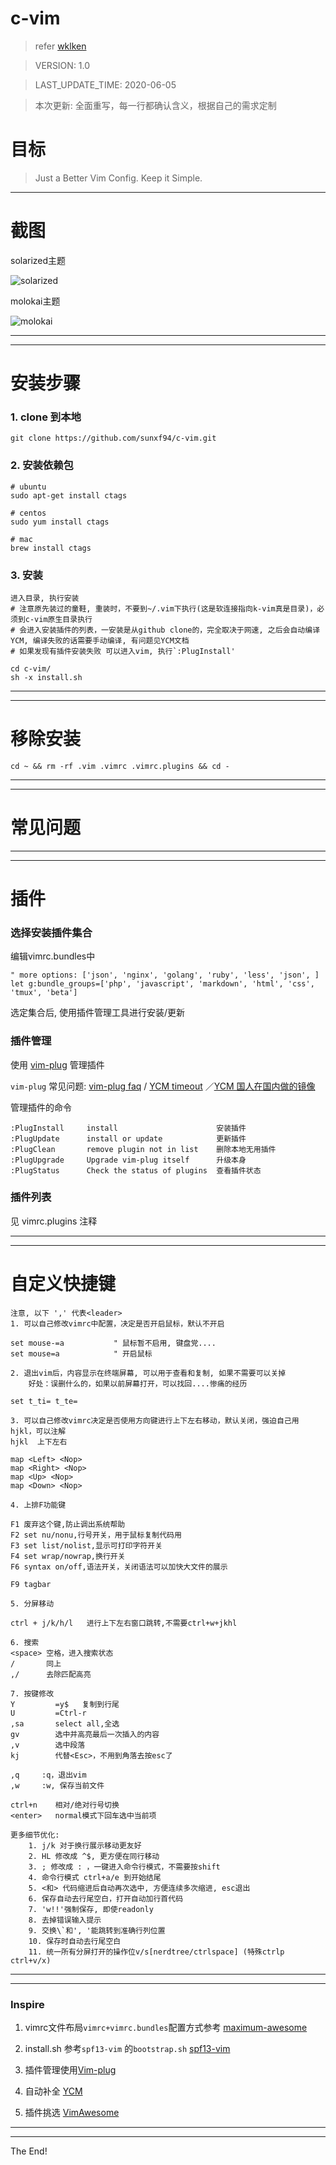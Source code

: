 c-vim
=======================

> refer [wklken](https://github.com/wklken/k-vim)

> VERSION: 1.0

> LAST_UPDATE_TIME: 2020-06-05

> 本次更新: 全面重写，每一行都确认含义，根据自己的需求定制

# 目标

> Just a Better Vim Config. Keep it Simple.

---------------------------------

# 截图

solarized主题

![solarized](https://github.com/wklken/gallery/blob/master/vim/solarized.png?raw=true)

molokai主题

![molokai](https://github.com/wklken/gallery/blob/master/vim/molokai.png?raw=true)

---------------------------------
---------------------------------

# 安装步骤

### 1. clone 到本地

```
git clone https://github.com/sunxf94/c-vim.git
```


### 2. 安装依赖包

```
# ubuntu
sudo apt-get install ctags

# centos
sudo yum install ctags

# mac
brew install ctags
```

### 3. 安装

```
进入目录, 执行安装
# 注意原先装过的童鞋, 重装时，不要到~/.vim下执行(这是软连接指向k-vim真是目录)，必须到c-vim原生目录执行
# 会进入安装插件的列表，一安装是从github clone的，完全取决于网速, 之后会自动编译 YCM, 编译失败的话需要手动编译, 有问题见YCM文档
# 如果发现有插件安装失败 可以进入vim, 执行`:PlugInstall'

cd c-vim/
sh -x install.sh
```

------------------------
------------------------

# 移除安装

```
cd ~ && rm -rf .vim .vimrc .vimrc.plugins && cd -
```

---------------------------------
---------------------------------

# 常见问题

------------------------
------------------------

# 插件

### 选择安装插件集合

编辑vimrc.bundles中

```
" more options: ['json', 'nginx', 'golang', 'ruby', 'less', 'json', ]
let g:bundle_groups=['php', 'javascript', 'markdown', 'html', 'css', 'tmux', 'beta']
```

选定集合后, 使用插件管理工具进行安装/更新

### 插件管理

使用 [vim-plug](https://github.com/junegunn/vim-plug) 管理插件

`vim-plug` 常见问题: [vim-plug faq](https://github.com/junegunn/vim-plug/wiki/faq) / [YCM timeout](https://github.com/junegunn/vim-plug/wiki/faq#youcompleteme-timeout)
／[YCM 国人在国内做的镜像](https://github.com/LooEv/A-bridge-to-YouCompleteMe)

管理插件的命令

```
:PlugInstall     install                      安装插件
:PlugUpdate      install or update            更新插件
:PlugClean       remove plugin not in list    删除本地无用插件
:PlugUpgrade     Upgrade vim-plug itself      升级本身
:PlugStatus      Check the status of plugins  查看插件状态
```



### 插件列表

见 vimrc.plugins 注释

------------------------
------------------------


# 自定义快捷键

```
注意, 以下 ',' 代表<leader>
1. 可以自己修改vimrc中配置，决定是否开启鼠标，默认不开启

set mouse-=a           " 鼠标暂不启用, 键盘党....
set mouse=a            " 开启鼠标

2. 退出vim后，内容显示在终端屏幕, 可以用于查看和复制, 如果不需要可以关掉
    好处：误删什么的，如果以前屏幕打开，可以找回....惨痛的经历

set t_ti= t_te=

3. 可以自己修改vimrc决定是否使用方向键进行上下左右移动，默认关闭，强迫自己用 hjkl，可以注解
hjkl  上下左右

map <Left> <Nop>
map <Right> <Nop>
map <Up> <Nop>
map <Down> <Nop>

4. 上排F功能键

F1 废弃这个键,防止调出系统帮助
F2 set nu/nonu,行号开关，用于鼠标复制代码用
F3 set list/nolist,显示可打印字符开关
F4 set wrap/nowrap,换行开关
F6 syntax on/off,语法开关，关闭语法可以加快大文件的展示

F9 tagbar

5. 分屏移动

ctrl + j/k/h/l   进行上下左右窗口跳转,不需要ctrl+w+jkhl

6. 搜索
<space> 空格，进入搜索状态
/       同上
,/      去除匹配高亮

7. 按键修改
Y         =y$   复制到行尾
U         =Ctrl-r
,sa       select all,全选
gv        选中并高亮最后一次插入的内容
,v        选中段落
kj        代替<Esc>，不用到角落去按esc了

,q     :q，退出vim
,w     :w, 保存当前文件

ctrl+n    相对/绝对行号切换
<enter>   normal模式下回车选中当前项

更多细节优化:
    1. j/k 对于换行展示移动更友好
    2. HL 修改成 ^$, 更方便在同行移动
    3. ; 修改成 : ，一键进入命令行模式，不需要按shift
    4. 命令行模式 ctrl+a/e 到开始结尾
    5. <和> 代码缩进后自动再次选中, 方便连续多次缩进, esc退出
    6. 保存自动去行尾空白，打开自动加行首代码
    7. 'w!!'强制保存, 即使readonly
    8. 去掉错误输入提示
    9. 交换\`和', '能跳转到准确行列位置
    10. 保存时自动去行尾空白
    11. 统一所有分屏打开的操作位v/s[nerdtree/ctrlspace] (特殊ctrlp ctrl+v/x)
```

------------------------
------------------------

### Inspire

1. vimrc文件布局`vimrc+vimrc.bundles`配置方式参考 [maximum-awesome](https://github.com/square/maximum-awesome)

2. install.sh 参考`spf13-vim` 的`bootstrap.sh` [spf13-vim](https://github.com/spf13/spf13-vim)

2. 插件管理使用[Vim-plug](https://github.com/junegunn/vim-plug)

3. 自动补全 [YCM](https://github.com/Valloric/YouCompleteMe)

4. 插件挑选 [VimAwesome](http://vimawesome.com/)

------------------------
------------------------

The End!

